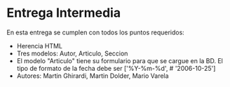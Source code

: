 # Entrega Intermedia
En esta entrega se cumplen con todos los puntos requeridos:
- Herencia HTML
- Tres modelos: Autor, Articulo, Seccion
- El modelo "Articulo" tiene su formulario para que se cargue en la BD. El tipo de formato de la fecha debe ser ['%Y-%m-%d',      # '2006-10-25']
- Autores: Martin Ghirardi, Martin Dolder, Mario Varela